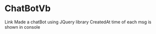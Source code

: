 # ChatBotVb
Link
Made a chatBot using JQuery library
CreatedAt time of each msg is shown in console

